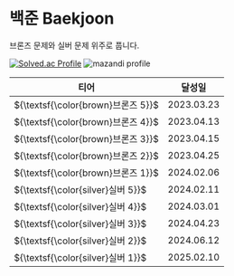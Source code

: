 # 백준 Baekjoon
브론즈 문제와 실버 문제 위주로 풉니다.

[![Solved.ac Profile](http://mazassumnida.wtf/api/v2/generate_badge?boj=iz3)](https://solved.ac/iz3/)
![mazandi profile](http://mazandi.herokuapp.com/api?handle=iz3&theme=dark)

|티어|달성일|
|------|---|
|${\textsf{\color{brown}브론즈 5}}$|2023.03.23|
|${\textsf{\color{brown}브론즈 4}}$|2023.04.13|
|${\textsf{\color{brown}브론즈 3}}$|2023.04.15|
|${\textsf{\color{brown}브론즈 2}}$|2023.04.25|
|${\textsf{\color{brown}브론즈 1}}$|2024.02.06|
|${\textsf{\color{silver}실버 5}}$|2024.02.11|
|${\textsf{\color{silver}실버 4}}$|2024.03.01|
|${\textsf{\color{silver}실버 3}}$|2024.04.23|
|${\textsf{\color{silver}실버 2}}$|2024.06.12|
|${\textsf{\color{silver}실버 1}}$|2025.02.10|
